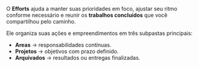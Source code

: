 O **Efforts** ajuda a manter suas prioridades em foco, ajustar seu ritmo conforme necessário e reunir os **trabalhos concluídos** que você compartilhou pelo caminho.

Ele organiza suas ações e empreendimentos em três subpastas principais:

- **Areas** → responsabilidades contínuas.
- **Projetos** → objetivos com prazo definido.
- **Arquivados** → resultados ou entregas finalizadas.


